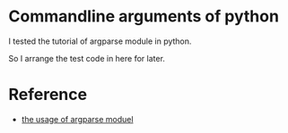 # Commandline arguments of python 

 I tested the tutorial of argparse module in python.
 
 So I arrange the test code in here for later. 
 
 # Reference
 
  - [the usage of argparse moduel](https://docs.python.org/2/howto/argparse.html#argparse-tutorial)
